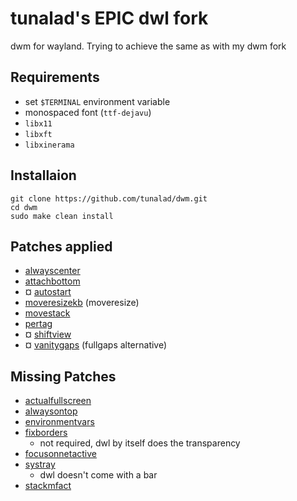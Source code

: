 # tunalad's EPIC dwl fork

dwm for wayland. Trying to achieve the same as with my dwm fork

## Requirements

-   set `$TERMINAL` environment variable
-   monospaced font (`ttf-dejavu`)
-   `libx11`
-   `libxft`
-   `libxinerama`

## Installaion

```
git clone https://github.com/tunalad/dwm.git
cd dwm
sudo make clean install
```

## Patches applied

-   [alwayscenter](https://github.com/djpohly/dwl/wiki/alwayscenter)
-   [attachbottom](https://github.com/djpohly/dwl/wiki/attachbottom)
-   ¤ [autostart](https://github.com/djpohly/dwl/wiki/autostart)
-   [moveresizekb](https://github.com/djpohly/dwl/wiki/moveresizekb) (moveresize)
-   [movestack](https://github.com/djpohly/dwl/wiki/movestack)
-   [pertag](https://github.com/djpohly/dwl/wiki/pertag)
-   ¤ [shiftview](https://github.com/djpohly/dwl/wiki/shiftview)
-   ¤ [vanitygaps](https://github.com/djpohly/dwl/wiki/vanitygaps) (fullgaps alternative)

## Missing Patches

-   [actualfullscreen](https://dwm.suckless.org/patches/actualfullscreen/)
-   [alwaysontop](https://dwm.suckless.org/patches/alwaysontop/)
-   [environmentvars](https://dwm.suckless.org/patches/environmentvars/)
-   [fixborders](https://dwm.suckless.org/patches/alpha/)
    -   not required, dwl by itself does the transparency
-   [focusonnetactive](https://dwm.suckless.org/patches/focusonnetactive/)
-   [systray](https://dwm.suckless.org/patches/systray/)
    -   dwl doesn't come with a bar
-   [stackmfact](https://dwm.suckless.org/patches/stackmfact/)
